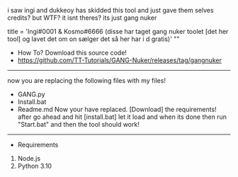 i saw ingi and dukkeoy has skidded this tool and just gave them selves credits? 
but WTF? 
it isnt theres? its just gang nuker

title = 'Ingi#0001 & Kosmo#6666 (disse har taget gang nuker toolet [det her tool] og lavet det om on sælger det så her har i d gratis)'
""
- How To?
Download this source code!
- https://github.com/TT-Tutorials/GANG-Nuker/releases/tag/gangnuker

--------------------------------------------------------------------------------------------------------

 now you are replacing the following files with my files!
- GANG.py
- Install.bat
- Readme.md
Now your have replaced. [Download] the requirements!
after go ahead and hit [install.bat] let it load and when its done then run "Start.bat" and then the tool should work!
----------------------------------------------------------------------------------------------------------------------
- Requirements
1. Node.js
2. Python 3.10